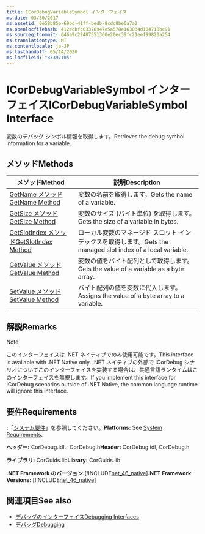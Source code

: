 ```yaml
---
title: ICorDebugVariableSymbol インターフェイス
ms.date: 03/30/2017
ms.assetid: 0e58b85e-69bd-41ff-bedb-8cdc8be6a7a2
ms.openlocfilehash: 412ecbfc03378947e5a578e163034d104718bc91
ms.sourcegitcommit: 046a9c22487551360e20ec39fc21eef99820a254
ms.translationtype: MT
ms.contentlocale: ja-JP
ms.lasthandoff: 05/14/2020
ms.locfileid: "83397105"
---
```

# <a name="icordebugvariablesymbol-interface"></a><span data-ttu-id="676d3-102">ICorDebugVariableSymbol インターフェイス</span><span class="sxs-lookup"><span data-stu-id="676d3-102">ICorDebugVariableSymbol Interface</span></span>
<span data-ttu-id="676d3-103">変数のデバッグ シンボル情報を取得します。</span><span class="sxs-lookup"><span data-stu-id="676d3-103">Retrieves the debug symbol information for a variable.</span></span>  
  
## <a name="methods"></a><span data-ttu-id="676d3-104">メソッド</span><span class="sxs-lookup"><span data-stu-id="676d3-104">Methods</span></span>  
  
|<span data-ttu-id="676d3-105">メソッド</span><span class="sxs-lookup"><span data-stu-id="676d3-105">Method</span></span>|<span data-ttu-id="676d3-106">説明</span><span class="sxs-lookup"><span data-stu-id="676d3-106">Description</span></span>|  
|------------|-----------------|  
|[<span data-ttu-id="676d3-107">GetName メソッド</span><span class="sxs-lookup"><span data-stu-id="676d3-107">GetName Method</span></span>](icordebugvariablesymbol-getname-method.md)|<span data-ttu-id="676d3-108">変数の名前を取得します。</span><span class="sxs-lookup"><span data-stu-id="676d3-108">Gets the name of a variable.</span></span>|  
|[<span data-ttu-id="676d3-109">GetSize メソッド</span><span class="sxs-lookup"><span data-stu-id="676d3-109">GetSize Method</span></span>](icordebugvariablesymbol-getsize-method.md)|<span data-ttu-id="676d3-110">変数のサイズ (バイト単位) を取得します。</span><span class="sxs-lookup"><span data-stu-id="676d3-110">Gets the size of a variable in bytes.</span></span>|  
|[<span data-ttu-id="676d3-111">GetSlotIndex メソッド</span><span class="sxs-lookup"><span data-stu-id="676d3-111">GetSlotIndex Method</span></span>](icordebugvariablesymbol-getslotindex-method.md)|<span data-ttu-id="676d3-112">ローカル変数のマネージド スロット インデックスを取得します。</span><span class="sxs-lookup"><span data-stu-id="676d3-112">Gets the managed slot index of a local variable.</span></span>|  
|[<span data-ttu-id="676d3-113">GetValue メソッド</span><span class="sxs-lookup"><span data-stu-id="676d3-113">GetValue Method</span></span>](icordebugvariablesymbol-getvalue-method.md)|<span data-ttu-id="676d3-114">変数の値をバイト配列として取得します。</span><span class="sxs-lookup"><span data-stu-id="676d3-114">Gets the value of a variable as a byte array.</span></span>|  
|[<span data-ttu-id="676d3-115">SetValue メソッド</span><span class="sxs-lookup"><span data-stu-id="676d3-115">SetValue Method</span></span>](icordebugvariablesymbol-setvalue-method.md)|<span data-ttu-id="676d3-116">バイト配列の値を変数に代入します。</span><span class="sxs-lookup"><span data-stu-id="676d3-116">Assigns the value of a byte array to a variable.</span></span>|  
  
## <a name="remarks"></a><span data-ttu-id="676d3-117">解説</span><span class="sxs-lookup"><span data-stu-id="676d3-117">Remarks</span></span>  
  
> [!NOTE]
> <span data-ttu-id="676d3-118">このインターフェイスは .NET ネイティブでのみ使用可能です。</span><span class="sxs-lookup"><span data-stu-id="676d3-118">This interface is available with .NET Native only.</span></span> <span data-ttu-id="676d3-119">.NET ネイティブの外部で ICorDebug シナリオについてこのインターフェイスを実装する場合は、共通言語ランタイムはこのインターフェイスを無視します。</span><span class="sxs-lookup"><span data-stu-id="676d3-119">If you implement this interface for ICorDebug scenarios outside of .NET Native, the common language runtime will ignore this interface.</span></span>  
  
## <a name="requirements"></a><span data-ttu-id="676d3-120">要件</span><span class="sxs-lookup"><span data-stu-id="676d3-120">Requirements</span></span>  
 <span data-ttu-id="676d3-121">**:**「[システム要件](../../get-started/system-requirements.md)」を参照してください。</span><span class="sxs-lookup"><span data-stu-id="676d3-121">**Platforms:** See [System Requirements](../../get-started/system-requirements.md).</span></span>  
  
 <span data-ttu-id="676d3-122">**ヘッダー:** CorDebug.idl、CorDebug.h</span><span class="sxs-lookup"><span data-stu-id="676d3-122">**Header:** CorDebug.idl, CorDebug.h</span></span>  
  
 <span data-ttu-id="676d3-123">**ライブラリ:** CorGuids.lib</span><span class="sxs-lookup"><span data-stu-id="676d3-123">**Library:** CorGuids.lib</span></span>  
  
 <span data-ttu-id="676d3-124">**.NET Framework のバージョン:**[!INCLUDE[net_46_native](../../../../includes/net-46-native-md.md)]</span><span class="sxs-lookup"><span data-stu-id="676d3-124">**.NET Framework Versions:** [!INCLUDE[net_46_native](../../../../includes/net-46-native-md.md)]</span></span>  
  
## <a name="see-also"></a><span data-ttu-id="676d3-125">関連項目</span><span class="sxs-lookup"><span data-stu-id="676d3-125">See also</span></span>

- [<span data-ttu-id="676d3-126">デバッグのインターフェイス</span><span class="sxs-lookup"><span data-stu-id="676d3-126">Debugging Interfaces</span></span>](debugging-interfaces.md)
- [<span data-ttu-id="676d3-127">デバッグ</span><span class="sxs-lookup"><span data-stu-id="676d3-127">Debugging</span></span>](index.md)
